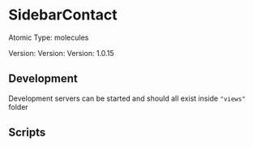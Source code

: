 # SidebarContact

Atomic Type: molecules

Version: Version: Version: 1.0.15


## Development

Development servers can be started and should all exist inside `"views"` folder

## Scripts
